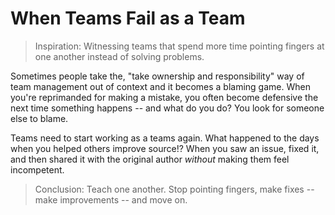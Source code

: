 # When Teams Fail as a Team

> Inspiration: Witnessing teams that spend more time pointing fingers at one 
> another instead of solving problems.

Sometimes people take the, "take ownership and responsibility" way of team management 
out of context and it becomes a blaming game. When you're reprimanded for making 
a mistake, you often become defensive the next time something happens -- and
what do you do? You look for someone else to blame.

Teams need to start working as a teams again. What happened to the days when you 
helped others improve source!? When you saw an issue, fixed it, and then shared 
it with the original author _without_ making them feel incompetent.

> Conclusion: Teach one another. Stop pointing fingers, make fixes -- make 
> improvements -- and move on.